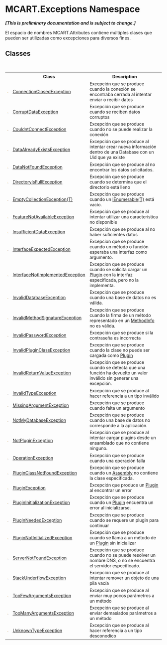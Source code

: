 # MCART.Exceptions Namespace
 _**\[This is preliminary documentation and is subject to change.\]**_

El espacio de nombres MCART.Attributes contiene múltiples clases que pueden ser utilizadas como excepciones para diversos fines.


## Classes
&nbsp;<table><tr><th></th><th>Class</th><th>Description</th></tr><tr><td>![Public class](media/pubclass.gif "Public class")</td><td><a href="434cb942-2d50-5811-fdd3-aa343da3b6d8">ConnectionClosedException</a></td><td>
Excepción que se produce cuando la conexión se encontraba cerrada al intentar enviar o recibir datos</td></tr><tr><td>![Public class](media/pubclass.gif "Public class")</td><td><a href="f49ce316-38fc-ce2e-e467-ec9d45ba0744">CorruptDataException</a></td><td>
Excepción que se produce cuando se reciben datos corruptos</td></tr><tr><td>![Public class](media/pubclass.gif "Public class")</td><td><a href="1f33e8cf-489f-8346-eeac-bb1aff729bf7">CouldntConnectException</a></td><td>
Excepción que se produce cuando no se puede realizar la conexión</td></tr><tr><td>![Public class](media/pubclass.gif "Public class")</td><td><a href="d38f8a1d-34a7-b250-a201-95b3ecbe72d1">DataAlreadyExistsException</a></td><td>
Excepción que se produce al intentar crear nueva información dentro de una Database con un Uid que ya existe</td></tr><tr><td>![Public class](media/pubclass.gif "Public class")</td><td><a href="e15d629e-3003-f447-f7e1-3c5763cd9c75">DataNotFoundException</a></td><td>
Excepción que se produce al no encontrar los datos solicitados.</td></tr><tr><td>![Public class](media/pubclass.gif "Public class")</td><td><a href="0b076328-419b-bab9-6c7b-c1631fad52a3">DirectoryIsFullException</a></td><td>
Excepción que se produce cuando se determina que el directorio está lleno</td></tr><tr><td>![Public class](media/pubclass.gif "Public class")</td><td><a href="fded69a4-e484-654e-442e-99e835443b2f">EmptyCollectionException(T)</a></td><td>
Excepción que se produce cuando un <a href="http://msdn2.microsoft.com/es-es/library/9eekhta0" target="_blank">IEnumerable(T)</a> está vacío.</td></tr><tr><td>![Public class](media/pubclass.gif "Public class")</td><td><a href="bb525e05-5128-0380-c6e0-56daa1f4dd73">FeatureNotAvailableException</a></td><td>
Excepción que se produce al intentar utilizar una característica no disponible</td></tr><tr><td>![Public class](media/pubclass.gif "Public class")</td><td><a href="f00de887-dc7e-e9fb-cb08-3d2dd6319a15">InsufficientDataException</a></td><td>
Excepción que se produce al no haber suficientes datos</td></tr><tr><td>![Public class](media/pubclass.gif "Public class")</td><td><a href="8072c745-0d44-142b-1ff6-0b7fe8b76b82">InterfaceExpectedException</a></td><td>
Excepcion que se produce cuando un método o función esperaba una interfaz como argumento.</td></tr><tr><td>![Public class](media/pubclass.gif "Public class")</td><td><a href="1363a077-1b87-621e-2121-ffa23147e661">InterfaceNotImplementedException</a></td><td>
Excepcion que se produce cuando se solicita cargar un <a href="a9773c1d-7ff5-ea9a-06bc-836b7335120f">Plugin</a> con la interfaz especificada, pero no la implementa.</td></tr><tr><td>![Public class](media/pubclass.gif "Public class")</td><td><a href="12f648ca-46a2-577a-a707-14e5b515aa65">InvalidDatabaseException</a></td><td>
Excepción que se produce cuando una base de datos no es válida.</td></tr><tr><td>![Public class](media/pubclass.gif "Public class")</td><td><a href="8c26d81d-749a-4e23-d0dd-546c447b4c23">InvalidMethodSignatureException</a></td><td>
Excepción que se produce cuando la firma de un método representado en un <a href="http://msdn2.microsoft.com/es-es/library/1wa35kh5" target="_blank">MethodInfo</a> no es válida.</td></tr><tr><td>![Public class](media/pubclass.gif "Public class")</td><td><a href="6d95c121-2346-36a8-ad95-211591f08af4">InvalidPasswordException</a></td><td>
Excepción que se produce si la contraseña es incorrecta</td></tr><tr><td>![Public class](media/pubclass.gif "Public class")</td><td><a href="f2b87ef1-8585-740f-235a-847a093e40eb">InvalidPluginClassException</a></td><td>
Excepción que se produce cuando la clase no puede ser cargada como <a href="a9773c1d-7ff5-ea9a-06bc-836b7335120f">Plugin</a></td></tr><tr><td>![Public class](media/pubclass.gif "Public class")</td><td><a href="15aea19d-4717-2b58-e425-1f41ed060882">InvalidReturnValueException</a></td><td>
Excepción que se produce cuando se detecta que una función ha devuelto un valor inválido sin generar una excepción.</td></tr><tr><td>![Public class](media/pubclass.gif "Public class")</td><td><a href="d3237f73-936e-7ac2-c631-1ec211d9a535">InvalidTypeException</a></td><td>
Excepción que se produce al hacer referencia a un tipo inválido</td></tr><tr><td>![Public class](media/pubclass.gif "Public class")</td><td><a href="149af8d2-ee2f-a817-4ff6-f2041338c27a">MissingArgumentException</a></td><td>
Excepción que se produce cuando falta un argumento</td></tr><tr><td>![Public class](media/pubclass.gif "Public class")</td><td><a href="78ee2910-3539-d372-3243-64603b06ba82">NotMyDatabaseException</a></td><td>
Excepción que se produce cuando una base de datos no corresponde a la aplicación.</td></tr><tr><td>![Public class](media/pubclass.gif "Public class")</td><td><a href="4bb97910-3a37-88e5-0696-3770c919ec93">NotPluginException</a></td><td>
Excepción que se produce al intentar cargar plugins desde un ensamblado que no contiene ninguno.</td></tr><tr><td>![Public class](media/pubclass.gif "Public class")</td><td><a href="00bc55f3-ed25-bb88-4f5f-d28203a28f40">OperationException</a></td><td>
Excepción que se produce cuando una operación falla</td></tr><tr><td>![Public class](media/pubclass.gif "Public class")</td><td><a href="2b92df32-ecad-b952-5477-65858a1569fd">PluginClassNotFoundException</a></td><td>
Excepción que se produce cuando un <a href="http://msdn2.microsoft.com/es-es/library/xbe1wdx9" target="_blank">Assembly</a> no contiene la clase especificada.</td></tr><tr><td>![Public class](media/pubclass.gif "Public class")</td><td><a href="0773365e-53d6-d2a8-caa7-db82fbee4889">PluginException</a></td><td>
Excepción que produce un <a href="a9773c1d-7ff5-ea9a-06bc-836b7335120f">Plugin</a> al encontrar un error</td></tr><tr><td>![Public class](media/pubclass.gif "Public class")</td><td><a href="c2e4a131-c9e8-634c-54e1-e5d587b31fde">PluginInitializationException</a></td><td>
Excepción que se produce cuando un <a href="a9773c1d-7ff5-ea9a-06bc-836b7335120f">Plugin</a> encuentra un error al inicializarse.</td></tr><tr><td>![Public class](media/pubclass.gif "Public class")</td><td><a href="58395334-ad7c-daac-ef5c-8a46aaa20f34">PluginNeededException</a></td><td>
Excepción que se produce cuando se requere un plugin para continuar</td></tr><tr><td>![Public class](media/pubclass.gif "Public class")</td><td><a href="28e90ade-0ef0-376f-ad1e-3b9f8db47f71">PluginNotInitializedException</a></td><td>
Excepción que se produce cuando se llama a un método de un <a href="a9773c1d-7ff5-ea9a-06bc-836b7335120f">Plugin</a> sin inicializar</td></tr><tr><td>![Public class](media/pubclass.gif "Public class")</td><td><a href="2b1a6e7a-5e2b-be8b-95eb-cecc2a48c38c">ServerNotFoundException</a></td><td>
Excepción que se produce cuando no se puede resolver un nombre DNS, o no se encuentra el servidor especificado.</td></tr><tr><td>![Public class](media/pubclass.gif "Public class")</td><td><a href="8743ad6b-35a4-2524-bbd2-8413ad968e86">StackUnderflowException</a></td><td>
Excepción que se produce al intentar remover un objeto de una pila vacía</td></tr><tr><td>![Public class](media/pubclass.gif "Public class")</td><td><a href="989fa295-459a-fa87-3015-94dbb671f236">TooFewArgumentsException</a></td><td>
Excepción que se produce al enviar muy pocos parámetros a un método</td></tr><tr><td>![Public class](media/pubclass.gif "Public class")</td><td><a href="044c6450-3446-49d7-c671-fa478decebde">TooManyArgumentsException</a></td><td>
Excepción que se produce al enviar demasiados parámetros a un método</td></tr><tr><td>![Public class](media/pubclass.gif "Public class")</td><td><a href="80b68111-9aaf-dd12-3f36-7ff55bec34b5">UnknownTypeException</a></td><td>
Excepción que se produce al hacer referencia a un tipo desconodico</td></tr></table>&nbsp;
